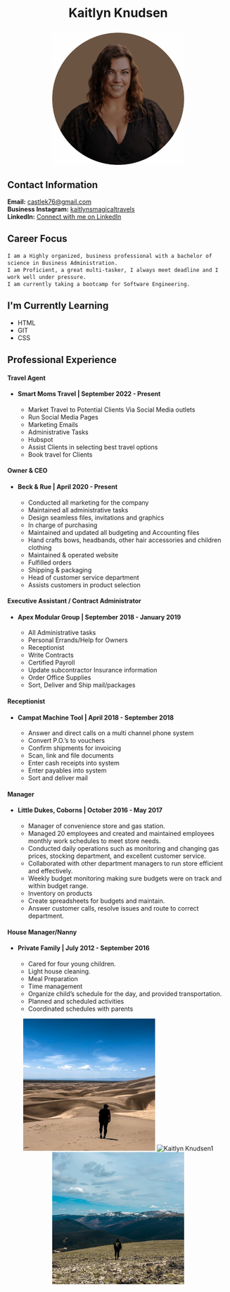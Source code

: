 # <p align="center">Kaitlyn Knudsen</p>

<p align="center"><img alt="Kaitlyn Knudsen2" width="300px" src="images/Untitled design 4.PNG"/></p>

## Contact Information <br/>
<b>Email:</b> castlek76@gmail.com <br/>
<b>Business Instagram:</b> [kaitlynsmagicaltravels](https://instagram.com/kaitlynsmagicaltravels?igshid=YTQwZjQ0NmI0OA==) <br/>
<b>LinkedIn:</b> [Connect with me on LinkedIn](www.linkedin.com/in/kaitlyn-knudsen) <br/>

 ## Career Focus <br/>
    I am a Highly organized, business professional with a bachelor of science in Business Administration. 
    I am Proficient, a great multi-tasker, I always meet deadline and I work well under pressure. 
    I am currently taking a bootcamp for Software Engineering.
    
## I'm Currently Learning <br/>
- HTML
- GIT
- CSS

## Professional Experience <br/>
#### Travel Agent
- #### Smart Moms Travel | September 2022 - Present                    
   - Market Travel to Potential Clients Via Social Media outlets
   - Run Social Media Pages
   - Marketing Emails
   - Administrative Tasks
   - Hubspot
   - Assist Clients in selecting best travel options
   - Book travel for Clients
#### Owner & CEO
- #### Beck & Rue | April 2020 - Present
  - Conducted all marketing for the company
  - Maintained all administrative tasks
  - Design seamless files, invitations and graphics
  - In charge of purchasing
  - Maintained and updated all budgeting and Accounting files
  - Hand crafts bows, headbands, other hair accessories and children clothing
  - Maintained & operated website
  - Fulfilled orders
  - Shipping & packaging
  - Head of customer service department
  - Assists customers in product selection
#### Executive Assistant / Contract Administrator
- #### Apex Modular Group | September 2018 - January 2019
  - All Administrative tasks
  - Personal Errands/Help for Owners
  - Receptionist
  - Write Contracts
  - Certified Payroll
  - Update subcontractor Insurance information
  - Order Office Supplies
  - Sort, Deliver and Ship mail/packages
#### Receptionist 
- #### Campat Machine Tool | April 2018 - September 2018
  - Answer and direct calls on a multi channel phone system
  - Convert P.O.’s to vouchers
  - Confirm shipments for invoicing
  - Scan, link and file documents
  - Enter cash receipts into system
  - Enter payables into system
  - Sort and deliver mail
#### Manager
- #### Little Dukes, Coborns | October 2016 - May 2017
  - Manager of convenience store and gas station.
  - Managed 20 employees and created and maintained employees monthly work schedules to meet store needs.
  - Conducted daily operations such as monitoring and changing gas prices, stocking department, and excellent customer service.
  - Collaborated with other department managers to run store efficient and effectively.
  - Weekly budget monitoring making sure budgets were on track and within budget range.
  - Inventory on products
  - Create spreadsheets for budgets and maintain.
  - Answer customer calls, resolve issues and route to correct department.
#### House Manager/Nanny
- #### Private Family | July 2012 - September 2016
  - Cared for four young children.
  - Light house cleaning.
  - Meal Preparation
  - Time management
  - Organize child’s schedule for the day, and provided transportation.
  - Planned and scheduled activities
  - Coordinated schedules with parents

<p align="center"><img alt="Kaitlyn Knudsen1" width="300px" src="images/IMG_0057.JPG"/> <img alt="Kaitlyn Knudsen1" width="300px" src="images/IMG_1357.JPG"/> <img alt="Kaitlyn Knudsen1" width="300px" src="images/IMG_0317 2.JPG"/></p>


<!--
**castlek76/castlek76** is a ✨ _special_ ✨ repository because its `README.md` (this file) appears on your GitHub profile.
